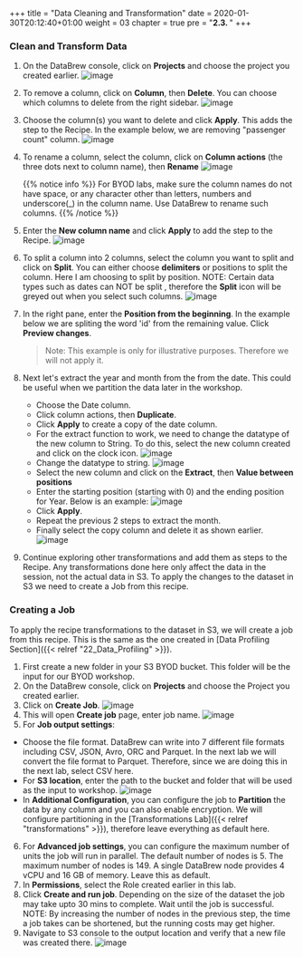 +++
title = "Data Cleaning and Transformation"
date = 2020-01-30T20:12:40+01:00
weight = 03
chapter = true
pre = "<b>2.3. </b>"
+++

### Clean and Transform Data

  

1. On the DataBrew console, click on **Projects** and choose the project you created earlier.
   ![image](/databrew_img/databrew_cleaning.png)
2. To remove a column, click on **Column**, then **Delete**. You can choose which columns to delete from the right sidebar.
   ![image](/databrew_img/databrew_cleaning1.png)
3. Choose the column(s) you want to delete and click **Apply**. This adds the step to the Recipe. In the example below, we are removing "passenger count" column.
   ![image](/databrew_img/databrew_cleaning2.png)
4. To rename a column, select the column, click on **Column actions** (the three dots next to column name), then **Rename**
   ![image](/databrew_img/databrew_cleaning3.png)

   {{% notice info %}}
For BYOD labs, make sure the column names do not have space, or any character other than letters, numbers and underscore(_) in the column name. Use DataBrew to rename such columns.
{{% /notice %}}

5. Enter the **New column name** and click **Apply** to add the step to the Recipe.
   ![image](/databrew_img/databrew_cleaning4.png)
6. To split a column into 2 columns, select the column you want to split and click on **Split**. You can either choose **delimiters** or positions to split the column. Here I am choosing to split by position. NOTE: Certain data types such as dates can NOT be split  , therefore the **Split** icon will be greyed out when you select such columns.
   ![image](/databrew_img/databrew_cleaning5.png)
7. In the right pane, enter the **Position from the beginning**. In the example below we are spliting the word 'id' from the remaining value. Click **Preview changes**.
   > Note: This example is only for illustrative purposes. Therefore we will not apply it.
8. Next let's extract the year and month from the from the date. This could be useful when we partition the data later in the workshop. 
   - Choose the Date column.
   - Click column actions, then **Duplicate**.
   - Click **Apply** to create a copy of the date column.
   - For the extract function to work, we need to change the datatype of the new column to String. To do this, select the new column created and click on the clock icon.
   ![image](/databrew_img/databrew_cleaning6.png)
   - Change the datatype to string.
  ![image](/databrew_img/databrew_cleaning7.png)
   - Select the new column and click on the **Extract**, then **Value between positions**
   - Enter the starting position (starting with 0) and the ending position for Year. Below is an example:
  ![image](/databrew_img/databrew_cleaning8.png)
   - Click **Apply**.
   - Repeat the previous 2 steps to extract the month.
   - Finally select the copy column and delete it as shown earlier.
  ![image](/databrew_img/databrew_cleaning9.png)
9. Continue exploring other transformations and add them as steps to the Recipe. Any transformations done here only affect the data in the session, not the actual data in S3. To apply the changes to the dataset in S3 we need to create a Job from this recipe.



### Creating a Job 

To apply the recipe transformations to the dataset in S3, we will create a job from this recipe. This is the same as the one created in [Data Profiling Section]({{< relref "22_Data_Profiling" >}}).

1. First create a new folder in your S3 BYOD bucket. This folder will be the input for our BYOD workshop.
2. On the DataBrew console, click on **Projects** and choose the Project you created earlier.
3. Click on **Create Job**.
   ![image](/databrew_img/databrew_cleaning10.png)
4. This will open **Create job** page, enter job name.
   ![image](/databrew_img/databrew_cleaning11.png)
5. For **Job output settings**:
 -  Choose the file format. DataBrew can write into 7 different file formats including CSV, JSON, Avro, ORC and Parquet. In the next lab we will convert the file format to Parquet. Therefore, since we are doing this in the next lab, select CSV here.
 -  For **S3 location**, enter the path to the bucket and folder that will be used as the input to workshop.
  ![image](/databrew_img/databrew_cleaning12.png)
 -  In **Additional Configuration**, you can configure the job to **Partition** the data by any column and you can also enable encryption. We will configure partitioning in the [Transformations Lab]({{< relref "transformations" >}}), therefore leave everything as default here.
6. For **Advanced job settings**, you can configure the maximum number of units the job will run in parallel. The default number of nodes is 5. The maximum number of nodes is 149. A single DataBrew node provides 4 vCPU and 16 GB of memory. Leave this as default.
7. In **Permissions**, select the Role created earlier in this lab.
8. Click **Create and run job**. Depending on the size of the dataset the job may take upto 30 mins to complete. Wait until the job is successful. NOTE: By increasing the number of nodes in the previous step, the time a job takes can be shortened, but the running costs may get higher.
9. Navigate to S3 console to the output location and verify that a new file was created there.
  ![image](/databrew_img/databrew_cleaning13.png)




